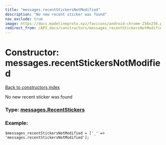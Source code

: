 ```yaml
---
title: "messages.recentStickersNotModified"
description: "No new recent sticker was found"
nav_exclude: true
image: https://docs.madelineproto.xyz/favicons/android-chrome-256x256.png
redirect_from: /API_docs/constructors/messages_recentStickersNotModified.html
---
```

# Constructor: messages.recentStickersNotModified  
[Back to constructors index](/API_docs/constructors/index.html)



No new recent sticker was found




### Type: [messages.RecentStickers](/API_docs/types/messages.RecentStickers.html)


### Example:

```
$messages_recentStickersNotModified = ['_' => 'messages.recentStickersNotModified'];
```  
